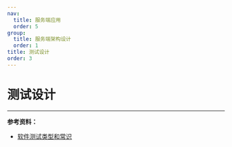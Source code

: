 ```yaml
---
nav:
  title: 服务端应用
  order: 5
group:
  title: 服务端架构设计
  order: 1
title: 测试设计
order: 3
---
```


# 测试设计

---

**参考资料：**

- [软件测试类型和常识](https://juejin.im/post/5d2c515d6fb9a07ead5a2bbe)
